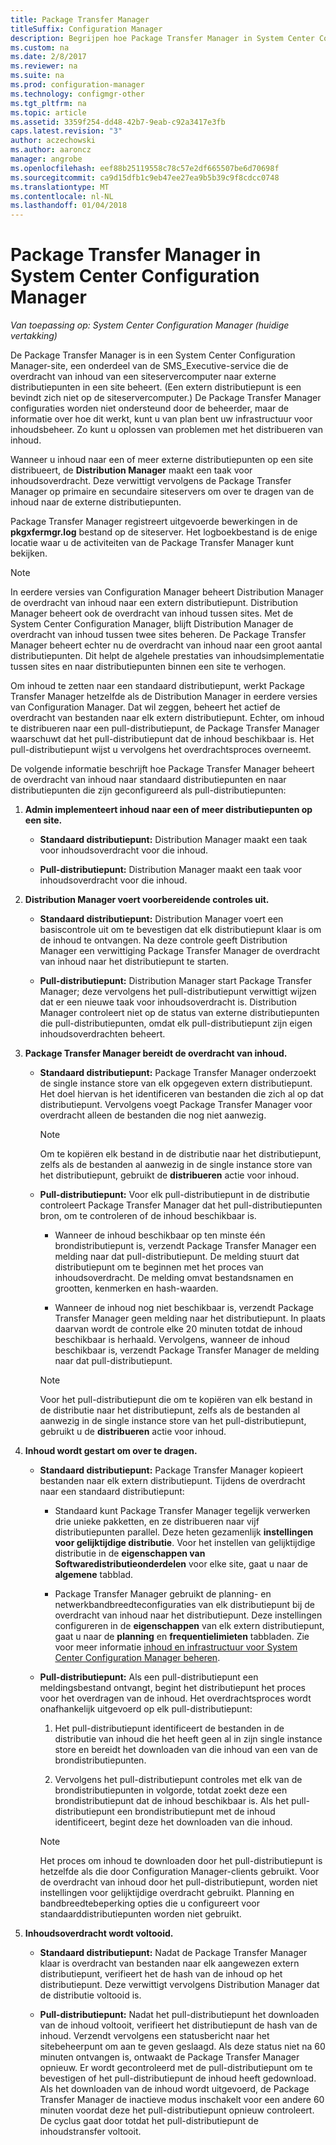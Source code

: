 ```yaml
---
title: Package Transfer Manager
titleSuffix: Configuration Manager
description: Begrijpen hoe Package Transfer Manager in System Center Configuration Manager inhoud overdraagt van een siteserver naar externe distributiepunten.
ms.custom: na
ms.date: 2/8/2017
ms.reviewer: na
ms.suite: na
ms.prod: configuration-manager
ms.technology: configmgr-other
ms.tgt_pltfrm: na
ms.topic: article
ms.assetid: 3359f254-dd48-42b7-9eab-c92a3417e3fb
caps.latest.revision: "3"
author: aczechowski
ms.author: aaroncz
manager: angrobe
ms.openlocfilehash: eef88b25119558c78c57e2df665507be6d70698f
ms.sourcegitcommit: ca9d15dfb1c9eb47ee27ea9b5b39c9f8cdcc0748
ms.translationtype: MT
ms.contentlocale: nl-NL
ms.lasthandoff: 01/04/2018
---
```

# <a name="package-transfer-manager-in-system-center-configuration-manager"></a>Package Transfer Manager in System Center Configuration Manager

*Van toepassing op: System Center Configuration Manager (huidige vertakking)*

De Package Transfer Manager is in een System Center Configuration Manager-site, een onderdeel van de SMS_Executive-service die de overdracht van inhoud van een siteservercomputer naar externe distributiepunten in een site beheert. (Een extern distributiepunt is een bevindt zich niet op de siteservercomputer.) De Package Transfer Manager configuraties worden niet ondersteund door de beheerder, maar de informatie over hoe dit werkt, kunt u van plan bent uw infrastructuur voor inhoudsbeheer. Zo kunt u oplossen van problemen met het distribueren van inhoud.


Wanneer u inhoud naar een of meer externe distributiepunten op een site distribueert, de **Distribution Manager** maakt een taak voor inhoudsoverdracht. Deze verwittigt vervolgens de Package Transfer Manager op primaire en secundaire siteservers om over te dragen van de inhoud naar de externe distributiepunten.

 Package Transfer Manager registreert uitgevoerde bewerkingen in de **pkgxfermgr.log** bestand op de siteserver. Het logboekbestand is de enige locatie waar u de activiteiten van de Package Transfer Manager kunt bekijken.  

> [!NOTE]  
>  In eerdere versies van Configuration Manager beheert Distribution Manager de overdracht van inhoud naar een extern distributiepunt. Distribution Manager beheert ook de overdracht van inhoud tussen sites. Met de System Center Configuration Manager, blijft Distribution Manager de overdracht van inhoud tussen twee sites beheren. De Package Transfer Manager beheert echter nu de overdracht van inhoud naar een groot aantal distributiepunten. Dit helpt de algehele prestaties van inhoudsimplementatie tussen sites en naar distributiepunten binnen een site te verhogen.  

Om inhoud te zetten naar een standaard distributiepunt, werkt Package Transfer Manager hetzelfde als de Distribution Manager in eerdere versies van Configuration Manager. Dat wil zeggen, beheert het actief de overdracht van bestanden naar elk extern distributiepunt. Echter, om inhoud te distribueren naar een pull-distributiepunt, de Package Transfer Manager waarschuwt dat het pull-distributiepunt dat de inhoud beschikbaar is. Het pull-distributiepunt wijst u vervolgens het overdrachtsproces overneemt.  

De volgende informatie beschrijft hoe Package Transfer Manager beheert de overdracht van inhoud naar standaard distributiepunten en naar distributiepunten die zijn geconfigureerd als pull-distributiepunten:
1.  **Admin implementeert inhoud naar een of meer distributiepunten op een site.**  

    -   **Standaard distributiepunt:** Distribution Manager maakt een taak voor inhoudsoverdracht voor die inhoud.  

    -   **Pull-distributiepunt:** Distribution Manager maakt een taak voor inhoudsoverdracht voor die inhoud.  

2.  **Distribution Manager voert voorbereidende controles uit.**  

    -   **Standaard distributiepunt:** Distribution Manager voert een basiscontrole uit om te bevestigen dat elk distributiepunt klaar is om de inhoud te ontvangen. Na deze controle geeft Distribution Manager een verwittiging Package Transfer Manager de overdracht van inhoud naar het distributiepunt te starten.  

    -   **Pull-distributiepunt:** Distribution Manager start Package Transfer Manager; deze vervolgens het pull-distributiepunt verwittigt wijzen dat er een nieuwe taak voor inhoudsoverdracht is. Distribution Manager controleert niet op de status van externe distributiepunten die pull-distributiepunten, omdat elk pull-distributiepunt zijn eigen inhoudsoverdrachten beheert.  

3.  **Package Transfer Manager bereidt de overdracht van inhoud.**  

    -   **Standaard distributiepunt:** Package Transfer Manager onderzoekt de single instance store van elk opgegeven extern distributiepunt. Het doel hiervan is het identificeren van bestanden die zich al op dat distributiepunt. Vervolgens voegt Package Transfer Manager voor overdracht alleen de bestanden die nog niet aanwezig.  

        > [!NOTE]  
        >  Om te kopiëren elk bestand in de distributie naar het distributiepunt, zelfs als de bestanden al aanwezig in de single instance store van het distributiepunt, gebruikt de **distribueren** actie voor inhoud.  

    -   **Pull-distributiepunt:** Voor elk pull-distributiepunt in de distributie controleert Package Transfer Manager dat het pull-distributiepunten bron, om te controleren of de inhoud beschikbaar is.  

        -   Wanneer de inhoud beschikbaar op ten minste één brondistributiepunt is, verzendt Package Transfer Manager een melding naar dat pull-distributiepunt. De melding stuurt dat distributiepunt om te beginnen met het proces van inhoudsoverdracht. De melding omvat bestandsnamen en grootten, kenmerken en hash-waarden.  

        -   Wanneer de inhoud nog niet beschikbaar is, verzendt Package Transfer Manager geen melding naar het distributiepunt. In plaats daarvan wordt de controle elke 20 minuten totdat de inhoud beschikbaar is herhaald. Vervolgens, wanneer de inhoud beschikbaar is, verzendt Package Transfer Manager de melding naar dat pull-distributiepunt.  

        > [!NOTE]  
        >  Voor het pull-distributiepunt die om te kopiëren van elk bestand in de distributie naar het distributiepunt, zelfs als de bestanden al aanwezig in de single instance store van het pull-distributiepunt, gebruikt u de **distribueren** actie voor inhoud.  

4.  **Inhoud wordt gestart om over te dragen.**  

    -   **Standaard distributiepunt:** Package Transfer Manager kopieert bestanden naar elk extern distributiepunt. Tijdens de overdracht naar een standaard distributiepunt:  

        -   Standaard kunt Package Transfer Manager tegelijk verwerken drie unieke pakketten, en ze distribueren naar vijf distributiepunten parallel. Deze heten gezamenlijk **instellingen voor gelijktijdige distributie**. Voor het instellen van gelijktijdige distributie in de **eigenschappen van Softwaredistributieonderdelen** voor elke site, gaat u naar de **algemene** tabblad.  

        -   Package Transfer Manager gebruikt de planning- en netwerkbandbreedteconfiguraties van elk distributiepunt bij de overdracht van inhoud naar het distributiepunt. Deze instellingen configureren in de **eigenschappen** van elk extern distributiepunt, gaat u naar de **planning** en **frequentielimieten** tabbladen. Zie voor meer informatie [inhoud en infrastructuur voor System Center Configuration Manager beheren](../../../core/servers/deploy/configure/manage-content-and-content-infrastructure.md).  

    -   **Pull-distributiepunt:** Als een pull-distributiepunt een meldingsbestand ontvangt, begint het distributiepunt het proces voor het overdragen van de inhoud. Het overdrachtsproces wordt onafhankelijk uitgevoerd op elk pull-distributiepunt:  

        1.   Het pull-distributiepunt identificeert de bestanden in de distributie van inhoud die het heeft geen al in zijn single instance store en bereidt het downloaden van die inhoud van een van de brondistributiepunten.  

        2.   Vervolgens het pull-distributiepunt controles met elk van de brondistributiepunten in volgorde, totdat zoekt deze een brondistributiepunt dat de inhoud beschikbaar is. Als het pull-distributiepunt een brondistributiepunt met de inhoud identificeert, begint deze het downloaden van die inhoud.  

        > [!NOTE]  
        >  Het proces om inhoud te downloaden door het pull-distributiepunt is hetzelfde als die door Configuration Manager-clients gebruikt. Voor de overdracht van inhoud door het pull-distributiepunt, worden niet instellingen voor gelijktijdige overdracht gebruikt. Planning en bandbreedtebeperking opties die u configureert voor standaarddistributiepunten worden niet gebruikt.  

5.  **Inhoudsoverdracht wordt voltooid.**  

    -   **Standaard distributiepunt:** Nadat de Package Transfer Manager klaar is overdracht van bestanden naar elk aangewezen extern distributiepunt, verifieert het de hash van de inhoud op het distributiepunt. Deze verwittigt vervolgens Distribution Manager dat de distributie voltooid is.  

    -   **Pull-distributiepunt:** Nadat het pull-distributiepunt het downloaden van de inhoud voltooit, verifieert het distributiepunt de hash van de inhoud. Verzendt vervolgens een statusbericht naar het sitebeheerpunt om aan te geven geslaagd. Als deze status niet na 60 minuten ontvangen is, ontwaakt de Package Transfer Manager opnieuw. Er wordt gecontroleerd met de pull-distributiepunt om te bevestigen of het pull-distributiepunt de inhoud heeft gedownload. Als het downloaden van de inhoud wordt uitgevoerd, de Package Transfer Manager de inactieve modus inschakelt voor een andere 60 minuten voordat deze het pull-distributiepunt opnieuw controleert. De cyclus gaat door totdat het pull-distributiepunt de inhoudstransfer voltooit.  
